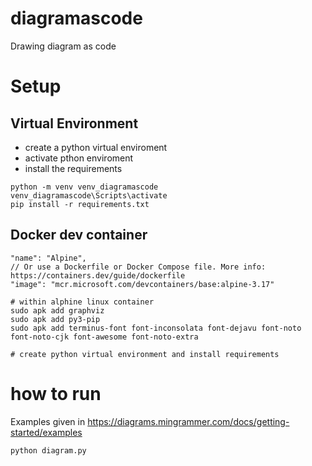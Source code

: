 # diagramascode
Drawing diagram as code


# Setup
## Virtual Environment
- create a python virtual enviroment
- activate pthon enviroment
- install the requirements

```shell
python -m venv venv_diagramascode
venv_diagramascode\Scripts\activate
pip install -r requirements.txt
```

## Docker dev container
	"name": "Alpine",
	// Or use a Dockerfile or Docker Compose file. More info: https://containers.dev/guide/dockerfile
	"image": "mcr.microsoft.com/devcontainers/base:alpine-3.17"

```shell
# within alphine linux container
sudo apk add graphviz
sudo apk add py3-pip
sudo apk add terminus-font font-inconsolata font-dejavu font-noto font-noto-cjk font-awesome font-noto-extra

# create python virtual environment and install requirements

```

# how to run
Examples given in https://diagrams.mingrammer.com/docs/getting-started/examples

```shell
python diagram.py
```